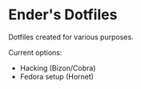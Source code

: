 # Ender's Dotfiles

Dotfiles created for various purposes.

Current options:
- Hacking (Bizon/Cobra)
- Fedora setup (Hornet)
